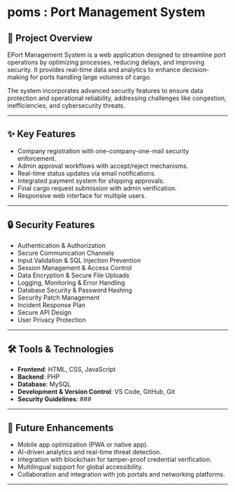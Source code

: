 # poms : Port Management System


## 📌 Project Overview
EPort Management System is a web application designed to streamline port operations by optimizing processes, reducing delays, and improving security. It provides real-time data and analytics to enhance decision-making for ports handling large volumes of cargo.  

The system incorporates advanced security features to ensure data protection and operational reliability, addressing challenges like congestion, inefficiencies, and cybersecurity threats.

---

## ✨ Key Features
- Company registration with one-company-one-mail security enforcement.  
- Admin approval workflows with accept/reject mechanisms.  
- Real-time status updates via email notifications.  
- Integrated payment system for shipping approvals.  
- Final cargo request submission with admin verification.  
- Responsive web interface for multiple users.  

---

## 🔒 Security Features
- Authentication & Authorization  
- Secure Communication Channels  
- Input Validation & SQL Injection Prevention  
- Session Management & Access Control  
- Data Encryption & Secure File Uploads  
- Logging, Monitoring & Error Handling  
- Database Security & Password Hashing  
- Security Patch Management  
- Incident Response Plan  
- Secure API Design  
- User Privacy Protection  

---

## 🛠️ Tools & Technologies
- **Frontend**: HTML, CSS, JavaScript
- **Backend**: PHP  
- **Database**: MySQL  
- **Development & Version Control**: VS Code, GitHub, Git  
- **Security Guidelines**: ### 

---

## 🚀 Future Enhancements
- Mobile app optimization (PWA or native app).  
- AI-driven analytics and real-time threat detection.  
- Integration with blockchain for tamper-proof credential verification.  
- Multilingual support for global accessibility.  
- Collaboration and integration with job portals and networking platforms.  

---
